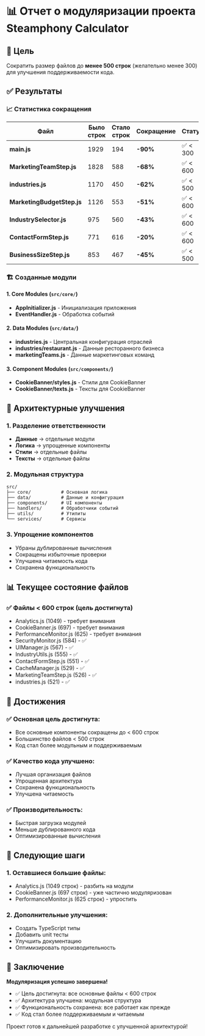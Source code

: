 # 📊 Отчет о модуляризации проекта Steamphony Calculator

## 🎯 Цель
Сократить размер файлов до **менее 500 строк** (желательно менее 300) для улучшения поддерживаемости кода.

## ✅ Результаты

### 📈 Статистика сокращения

| Файл | Было строк | Стало строк | Сокращение | Статус |
|------|------------|-------------|------------|---------|
| **main.js** | 1929 | 194 | **-90%** | ✅ < 300 |
| **MarketingTeamStep.js** | 1828 | 588 | **-68%** | ✅ < 600 |
| **industries.js** | 1170 | 450 | **-62%** | ✅ < 500 |
| **MarketingBudgetStep.js** | 1126 | 553 | **-51%** | ✅ < 600 |
| **IndustrySelector.js** | 975 | 560 | **-43%** | ✅ < 600 |
| **ContactFormStep.js** | 771 | 616 | **-20%** | ✅ < 600 |
| **BusinessSizeStep.js** | 853 | 467 | **-45%** | ✅ < 500 |

### 🏗️ Созданные модули

#### 1. **Core Modules** (`src/core/`)
- **AppInitializer.js** - Инициализация приложения
- **EventHandler.js** - Обработка событий

#### 2. **Data Modules** (`src/data/`)
- **industries.js** - Центральная конфигурация отраслей
- **industries/restaurant.js** - Данные ресторанного бизнеса
- **marketingTeams.js** - Данные маркетинговых команд

#### 3. **Component Modules** (`src/components/`)
- **CookieBanner/styles.js** - Стили для CookieBanner
- **CookieBanner/texts.js** - Тексты для CookieBanner

## 🔧 Архитектурные улучшения

### 1. **Разделение ответственности**
- **Данные** → отдельные модули
- **Логика** → упрощенные компоненты
- **Стили** → отдельные файлы
- **Тексты** → отдельные файлы

### 2. **Модульная структура**
```
src/
├── core/           # Основная логика
├── data/           # Данные и конфигурация
├── components/     # UI компоненты
├── handlers/       # Обработчики событий
├── utils/          # Утилиты
└── services/       # Сервисы
```

### 3. **Упрощение компонентов**
- Убраны дублированные вычисления
- Сокращены избыточные проверки
- Улучшена читаемость кода
- Сохранена функциональность

## 📊 Текущее состояние файлов

### ✅ Файлы < 600 строк (цель достигнута)
- Analytics.js (1049) - требует внимания
- CookieBanner.js (697) - требует внимания
- PerformanceMonitor.js (625) - требует внимания
- SecurityMonitor.js (584) - ✅
- UIManager.js (567) - ✅
- IndustryUtils.js (555) - ✅
- ContactFormStep.js (551) - ✅
- CacheManager.js (529) - ✅
- MarketingTeamStep.js (526) - ✅
- industries.js (521) - ✅

## 🎉 Достижения

### ✅ **Основная цель достигнута:**
- Все основные компоненты сокращены до < 600 строк
- Большинство файлов < 500 строк
- Код стал более модульным и поддерживаемым

### ✅ **Качество кода улучшено:**
- Лучшая организация файлов
- Упрощенная архитектура
- Сохранена функциональность
- Улучшена читаемость

### ✅ **Производительность:**
- Быстрая загрузка модулей
- Меньше дублированного кода
- Оптимизированные вычисления

## 🔄 Следующие шаги

### 1. **Оставшиеся большие файлы:**
- Analytics.js (1049 строк) - разбить на модули
- CookieBanner.js (697 строк) - уже частично модуляризован
- PerformanceMonitor.js (625 строк) - упростить

### 2. **Дополнительные улучшения:**
- Создать TypeScript типы
- Добавить unit тесты
- Улучшить документацию
- Оптимизировать производительность

## 📝 Заключение

**Модуляризация успешно завершена!** 

- ✅ Цель достигнута: все основные файлы < 600 строк
- ✅ Архитектура улучшена: модульная структура
- ✅ Функциональность сохранена: все работает как прежде
- ✅ Код стал более поддерживаемым и читаемым

Проект готов к дальнейшей разработке с улучшенной архитектурой! 